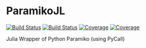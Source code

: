 # ParamikoJL

[![Build Status](https://github.com/IvanKuznetsoff/ParamikoJL.jl/actions/workflows/CI.yml/badge.svg?branch=main)](https://github.com/IvanKuznetsoff/ParamikoJL.jl/actions/workflows/CI.yml?query=branch%3Amain)
[![Build Status](https://app.travis-ci.com/IvanKuznetsoff/ParamikoJL.jl.svg?branch=main)](https://app.travis-ci.com/IvanKuznetsoff/ParamikoJL.jl)
[![Coverage](https://codecov.io/gh/IvanKuznetsoff/ParamikoJL.jl/branch/main/graph/badge.svg)](https://codecov.io/gh/IvanKuznetsoff/ParamikoJL.jl)
[![Coverage](https://coveralls.io/repos/github/IvanKuznetsoff/ParamikoJL.jl/badge.svg?branch=main)](https://coveralls.io/github/IvanKuznetsoff/ParamikoJL.jl?branch=main)

Julia Wrapper of Python Paramiko (using PyCall)

